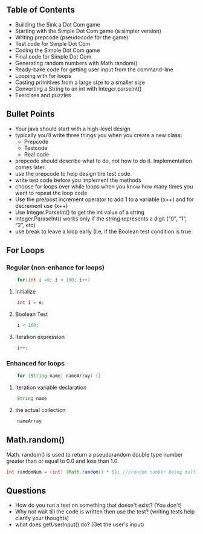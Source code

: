 ## Table of Contents
- Building the Sink a Dot Com game 
- Starting with the Simple Dot Com game (a simpler version) 
- Writing prepcode (pseudocode for the game) 
- Test code for Simple Dot Com 
- Coding the Simple Dot Com game 
- Final code for Simple Dot Com 
- Generating random numbers with Math.random() 
- Ready-bake code for getting user input from the command-line 
- Looping with for loops                                                                          
- Casting primitives from a large size to a smaller size 
- Converting a String to an int with Integer.parseInt() 
- Exercises and puzzles

## Bullet Points

- Your java should start with a high-level design
- typically you’ll write three things you when you create a new class:
    - Prepcode
    - Testcode
    - Real code
- prepcode should describe what to do, not how to do it. Implementation comes later.
- use the prepcode to help design the test code.
- write test code before you implement the methods
- choose for loops over while loops when you know how many times you want to repeat the loop code
- Use the pre/post increment operator to add 1 to a variable (x++) and for decrement use (x++)
- Use Integer.ParseInt() to get the int value of a string
- Integer.ParaseInt() works only if the string represents a digit (“0”, “1”, “2”, etc)
- use break to leave a loop early (I.e, if the Boolean test condition is true

## For Loops

### Regular (non-enhance for loops)
``` java
    for(int i =0; i < 100; i++)
```
1) Initialize 
```java
    int i = o;
```
2) Boolean Test
``` java
    i < 100;
```
3) Iteration expression 
``` java 
    i++;
```
### Enhanced for loops
``` java
    for (String name: nameArray) {}
```
1) Iteration variable declaration 
``` java 
    String name
```
2) the actual collection 
``` java 
    nameArray
```
## Math.random()
Math. random() is used to return a pseudorandom double type number greater than or equal to 0.0 and less than 1.0.
``` java 
int randomNum = (int) (Math.random() * 5); ///random number being multiplied by 5
```

## Questions 
- How do you run a test on something that doesn't exist? (You don't)
- Why not wait till the code is written then use the test? (writing tests help clarify your thoughts)
- what does getUserInput() do? (Get the user's input)